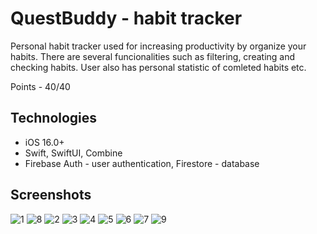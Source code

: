 # QuestBuddy - habit tracker
Personal habit tracker used for increasing productivity by organize your habits.
There are several funcionalities such as filtering, creating and checking habits. User also has personal statistic of comleted habits etc.

Points - 40/40

## Technologies
- iOS 16.0+
- Swift, SwiftUI, Combine
- Firebase Auth - user authentication, Firestore - database

## Screenshots
![1](assets/img1.png)
![8](assets/img8.png)
![2](assets/img2.png)
![3](assets/img3.png)
![4](assets/img4.png)
![5](assets/img5.png)
![6](assets/img6.png)
![7](assets/img7.png)
![9](assets/img9.png)


